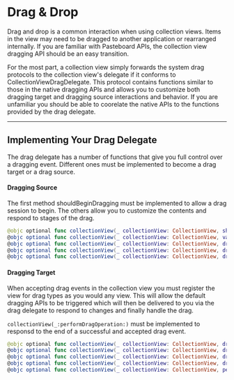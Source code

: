 # Drag & Drop

Drag and drop is a common interaction when using collection views. Items in the view may need to be dragged to another application or rearranged internally. If you are familiar with Pasteboard APIs, the collection view dragging API should be an easy transition.

For the most part, a collection view simply forwards the system drag protocols to the collection view's delegate if it conforms to CollectionViewDragDelegate. This protocol contains functions similar to those in the native dragging APIs and allows you to customize both dragging target and dragging source interactions and behavior. If you are unfamiliar you should be able to coorelate the native APIs to the functions provided by the drag delegate.

---

## Implementing Your Drag Delegate

The drag delegate has a number of functions that give you full control over a dragging event. Different ones must be implemented to become a drag target or a drag source.

#### Dragging Source

The first method shouldBeginDragging must be implemented to allow a drag session to begin. The others allow you to customize the contents and respond to stages of the drag.
```swift
@objc optional func collectionView(_ collectionView: CollectionView, shouldBeginDraggingAt indexPath: IndexPath, with event: NSEvent) ->Bool
@objc optional func collectionView(_ collectionView: CollectionView, validateIndexPathsForDrag indexPaths: [IndexPath]) -> [IndexPath]
@objc optional func collectionView(_ collectionView: CollectionView, draggingSession session: NSDraggingSession, willBeginAt point: NSPoint)
@objc optional func collectionView(_ collectionView: CollectionView, draggingSession session: NSDraggingSession, didEndAt screenPoint: NSPoint, with operation: NSDragOperation, draggedIndexPaths: [IndexPath])
@objc optional func collectionView(_ collectionView: CollectionView, draggingSession session: NSDraggingSession, didMoveTo point: NSPoint)
```

#### Dragging Target


When accepting drag events in the collection view you must register the view for drag types as you would any view. This will allow the default dragging APIs to be triggered which will then be delivered to you via the drag delegate to respond to changes and finally handle the drag.

`collectionView(_:performDragOperation:)` must be implemented to responsd to the end of a successful and accepted drag event.

```swift
@objc optional func collectionView(_ collectionView: CollectionView, dragEntered dragInfo: NSDraggingInfo) -> NSDragOperation
@objc optional func collectionView(_ collectionView: CollectionView, dragUpdated dragInfo: NSDraggingInfo) -> NSDragOperation
@objc optional func collectionView(_ collectionView: CollectionView, dragExited dragInfo: NSDraggingInfo?)
@objc optional func collectionView(_ collectionView: CollectionView, dragEnded dragInfo: NSDraggingInfo?)
@objc optional func collectionView(_ collectionView: CollectionView, performDragOperation dragInfo: NSDraggingInfo) -> Bool
```

